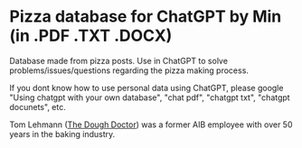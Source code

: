 # Pizza database for ChatGPT by Min (in .PDF .TXT .DOCX)

Database made from pizza posts. Use in ChatGPT to solve problems/issues/questions regarding the pizza making process. 

If you dont know how to use personal data using ChatGPT, please google 
"Using chatgpt with your own database",
"chat pdf", 
"chatgpt txt", 
"chatgpt docunets", 
etc. 

Tom Lehmann (<a href="https://doughdoctor.com/index.html">The Dough Doctor</a>) was a former AIB employee with over 50 years in the baking industry. 



